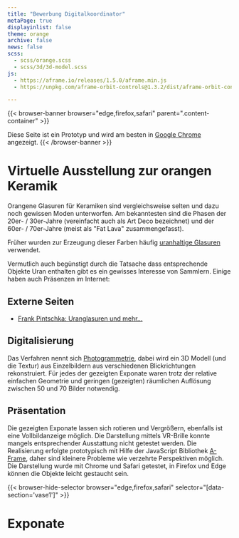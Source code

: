 ```yaml
---
title: "Bewerbung Digitalkoordinator"
metaPage: true
displayinlist: false
theme: orange
archive: false
news: false
scss:
  - scss/orange.scss
  - scss/3d/3d-model.scss
js:
  - https://aframe.io/releases/1.5.0/aframe.min.js
  - https://unpkg.com/aframe-orbit-controls@1.3.2/dist/aframe-orbit-controls.min.js

---
```


{{< browser-banner browser="edge,firefox,safari" parent=".content-container" >}}

Diese Seite ist ein Prototyp und wird am besten in [Google Chrome](https://www.google.com/chrome/) angezeigt.
{{< /browser-banner >}}

# Virtuelle Ausstellung zur orangen Keramik

Orangene Glasuren für Keramiken sind vergleichsweise selten und dazu noch gewissen Moden unterworfen. Am bekanntesten sind die Phasen der 20er- / 30er-Jahre  (vereinfacht auch als Art Deco bezeichnet) und der 60er- / 70er-Jahre (meist als "Fat Lava" zusammengefasst).  

Früher wurden zur Erzeugung dieser Farben häufig [uranhaltige Glasuren](https://de.wikipedia.org/wiki/Uranglasur) verwendet.

Vermutlich auch begünstigt durch die Tatsache dass entsprechende Objekte Uran enthalten gibt es ein gewisses Interesse von Sammlern. Einige haben auch Präsenzen im Internet:

## Externe Seiten

* [Frank Pintschka: Uranglasuren und mehr...](http://frank-pintschka.de/3.html)

## Digitalisierung

Das Verfahren nennt sich [Photogrammetrie](https://de.wikipedia.org/wiki/Photogrammetrie), dabei wird ein 3D Modell (und die Textur) aus Einzelbildern aus verschiedenen Blickrichtungen rekonstruiert. Für jedes der gezeigten Exponate waren trotz der relative einfachen Geometrie und geringen (gezeigten) räumlichen Auflösung zwischen 50 und 70 Bilder notwendig.

## Präsentation

Die gezeigten Exponate lassen sich rotieren und Vergrößern, ebenfalls ist eine Vollbildanzeige möglich. Die Darstellung mittels VR-Brille konnte mangels entsprechender Ausstattung nicht getestet werden. Die Realisierung erfolgte prototypisch mit Hilfe der JavaScript Bibliothek [A-Frame](https://aframe.io/), daher sind kleinere Probleme wie verzehrte Perspektiven möglich.
Die Darstellung wurde mit Chrome und Safari getestet, in Firefox und Edge können die Objekte leicht gestaucht sein.

{{< browser-hide-selector browser="edge,firefox,safari" selector="[data-section='vase1']" >}}

# Exponate
